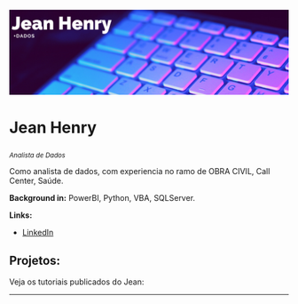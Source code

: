 <p align="center">
  <img src="banner_github_2.png" >
</p>

# Jean Henry
<sub>*Analista de Dados*</sub>

Como analista de dados, com experiencia no ramo de OBRA CIVIL, Call Center, Saúde.

**Background in:** PowerBI, Python, VBA, SQLServer.

**Links:**
* [LinkedIn](www.linkedin.com/in/jeanhenr)


## Projetos:
Veja os tutoriais publicados do Jean:

---




